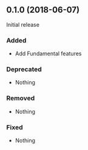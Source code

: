 ## 0.1.0 (2018-06-07)

Initial release

### Added

- Add Fundamental features

### Deprecated

- Nothing

### Removed

- Nothing

### Fixed

- Nothing
